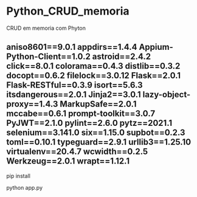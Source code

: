 # Python_CRUD_memoria
CRUD em memoria com Phyton

aniso8601==9.0.1
appdirs==1.4.4
Appium-Python-Client==1.0.2
astroid==2.4.2
click==8.0.1
colorama==0.4.3
distlib==0.3.2
docopt==0.6.2
filelock==3.0.12
Flask==2.0.1
Flask-RESTful==0.3.9
isort==5.6.3
itsdangerous==2.0.1
Jinja2==3.0.1
lazy-object-proxy==1.4.3
MarkupSafe==2.0.1
mccabe==0.6.1
prompt-toolkit==3.0.7
PyJWT==2.1.0
pylint==2.6.0
pytz==2021.1
selenium==3.141.0
six==1.15.0
supbot==0.2.3
toml==0.10.1
typeguard==2.9.1
urllib3==1.25.10
virtualenv==20.4.7
wcwidth==0.2.5
Werkzeug==2.0.1
wrapt==1.12.1
-------------------------------------------------------

pip install

python app.py

